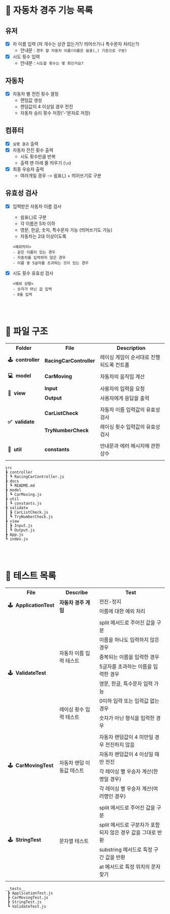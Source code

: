 # 🚗 자동차 경주 기능 목록

## 유저

- [x] 차 이름 입력 (차 개수는 상관 없는가?/ 띄어쓰기나 특수문자 처리는?)
  - 안내문 : `경주 할 자동차 이름(이름은 쉼표(,) 기준으로 구분)`
- [x] 시도 횟수 입력
  - 안내문 : `시도할 횟수는 몇 회인가요?`

## 자동차

- [x] 자동차 별 전진 횟수 결정
  - 랜덤값 생성
  - 랜덤값이 4 이상일 경우 전진
  - 자동차 승리 횟수 저장('-'문자로 저장)

## 컴퓨터

- [x] `실행 결과` 출력
- [x] 자동차 전진 횟수 출력
  - 시도 횟수만큼 반복
  - 출력 맨 아래 줄 띄우기 (`\n`)
- [x] 최종 우승자 출력
  - 여러개일 경우 -> 쉼표(,) + 띄어쓰기로 구분

## 유효성 검사

- [x] 입력받은 자동차 이름 검사

  - 쉼표(,)로 구분
  - 각 이름은 5자 이하
  - 영문, 한글, 숫자, 특수문자 가능 (띄어쓰기도 가능)
  - 자동차는 2대 이상이도록

  ```
  <예외처리>
  - 같은 이름이 있는 경우
  - 자동차를 입력하지 않은 경우
  - 이름 중 5글자를 초과하는 것이 있는 경우
  ```

- [x] 시도 횟수 유효성 검사

  ```
  <예외 상황>
  - 숫자가 아닌 값 입력
  - 0을 입력
  ```

<br><br>

# 📁 파일 구조

<div align="center">
  <table>
    <tr>
      <th align="center">Folder</th>
      <th align="center">File</th>
      <th align="center">Description</th>
    </tr>
    <tr>
      <td><b>🕹&nbsp;&nbsp;controller</b></td>
      <td><b>RacingCarController</b></td>
      <td>레이싱 게임이 순서대로 진행되도록 컨트롤</td>
    </tr>
    <tr><td colspan="3"></td></tr>
    <tr>
      <td><b>💻&nbsp;&nbsp;model</b></td>
      <td><b>CarMoving</b></td>
      <td>자동차의 움직임 계산</td>
    </tr>
    <tr><td colspan="3"></td></tr>
    <tr>
      <td rowspan="2"><b>💬&nbsp;&nbsp;view</b></td>
      <td><b>Input</b></td>
      <td>사용자의 입력을 요청</td>
    </tr>
    <tr>
        <td><b>Output</b></td>
        <td>사용자에게 응답을 출력</td>
    </tr>
    <tr><td colspan="3"></td></tr>
    <tr>
      <td rowspan="2"><b>✅&nbsp;&nbsp;validate</b></td>
      <td><b>CarListCheck</b></td>
      <td>자동차 이름 입력값의 유효성 검사</td>
    </tr>
    <tr>
        <td><b>TryNumberCheck</b></td>
        <td>레이싱 횟수 입력값의 유효성 검사</td>
    </tr>
    <tr><td colspan="3"></td></tr>
    <tr>
      <td><b>📃&nbsp;&nbsp;util</b></td>
      <td><b>constants</b></td>
      <td>안내문과 에러 메시지에 관한 상수</td>
    </tr>
    <tr><td colspan="3"></td></tr>
  </table>
</div>

```
src
┣ controller
┃ ┗ RacingCarController.js
┣ docs
┃ ┗ README.md
┣ model
┃ ┗ CarMoving.js
┣ util
┃ ┗ constants.js
┣ validate
┃ ┣ CarListCheck.js
┃ ┗ TryNumberCheck.js
┣ view
┃ ┣ Input.js
┃ ┗ Output.js
┣ App.js
┗ index.js
```

<br><br>

# 🚨 테스트 목록

<div align="center">
  <table>
    <tr>
      <th align="center">File</th>
      <th align="center">Describe</th>
      <th align="center">Test</th>
    </tr>
    <tr>
      <td rowspan="3"><b>🕹&nbsp;&nbsp;ApplicationTest</b></td>
      <td rowspan="3"><b>자동차 경주 게임</b></td>
    </tr>
    <tr>
      <td>전진-정지</td>
    </tr>
    <tr>
      <td>이름에 대한 예외 처리</td>
    </tr>
    <tr><td colspan="3"></td></tr>
    <tr>
      <td rowspan="7"><b>🕹&nbsp;&nbsp;ValidateTest</b></td>
      <td rowspan="5">자동차 이름 입력 테스트</td>
      <td>split 메서드로 주어진 값을 구분</td>
    </tr>
    <tr>
      <td>이름을 하나도 입력하지 않은 경우</td>
    </tr>
    <tr>
      <td>중복되는 이름을 입력한 경우</td>
    </tr>
    <tr>
      <td>5글자를 초과하는 이름을 입력한 경우</td>
    </tr>
    <tr>
      <td>영문, 한글, 특수문자 입력 가능</td>
    </tr>
    <tr>
      <td rowspan="2">레이싱 횟수 입력 테스트</td>
      <td>0이하 입력 또는 입력값 없는 경우</td>
    </tr>
    <tr>
      <td>숫자가 아닌 형식을 입력한 경우</td>
    </tr>
    <tr><td colspan="3"></td></tr>
    <tr>
      <td rowspan="4"><b>🕹&nbsp;&nbsp;CarMovingTest</b></td>
      <td rowspan="4">자동차 랜덤 이동값 테스트</td>
      <td>자동차 랜덤값이 4 미만일 경우 전진하지 않음</td>
    </tr>
    <tr>
      <td>자동차 랜덤값이 4 이상일 때만 전진</td>
    </tr>
    <tr>
      <td>각 레이싱 별 우승자 계산(한 명일 경우)</td>
    </tr>
    <tr>
      <td>각 레이싱 별 우승자 계산(여러명인 경우)</td>
    </tr>
    <tr><td colspan="3"></td></tr>
    <tr>
      <td rowspan="4"><b>🕹&nbsp;&nbsp;StringTest</b></td>
      <td rowspan="4">문자열 테스트</td>
      <td>split 메서드로 주어진 값을 구분</td>
    </tr>
    <tr>
      <td>split 메서드로 구분자가 포함되지 않은 경우 값을 그대로 반환</td>
    </tr>
    <tr>
      <td>substring 메서드로 특정 구간 값을 반환</td>
    </tr>
    <tr>
      <td>at 메서드로 특정 위치의 문자 찾기</td>
    </tr>
    <tr><td colspan="3"></td></tr>
  </table>
</div>

```
__tests__
 ┣ ApplicationTest.js
 ┣ CarMovingTest.js
 ┣ StringTest.js
 ┗ ValidateTest.js
```
